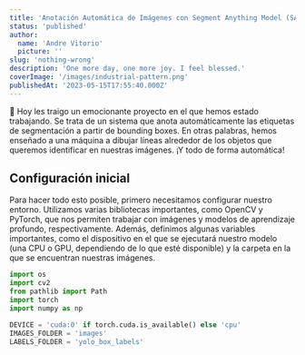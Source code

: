 ```yaml
---
title: 'Anotación Automática de Imágenes con Segment Anything Model (SAM)'
status: 'published'
author:
  name: 'Andre Vitorio'
  picture: ''
slug: 'nothing-wrong'
description: 'One more day, one more joy. I feel blessed.'
coverImage: '/images/industrial-pattern.png'
publishedAt: '2023-05-15T17:55:40.000Z'
---
```




👋 Hoy les traigo un emocionante proyecto en el que hemos estado trabajando. Se trata de un sistema que anota automáticamente las etiquetas de segmentación a partir de bounding boxes. En otras palabras, hemos enseñado a una máquina a dibujar líneas alrededor de los objetos que queremos identificar en nuestras imágenes. ¡Y todo de forma automática!

## **Configuración inicial**

Para hacer todo esto posible, primero necesitamos configurar nuestro entorno. Utilizamos varias bibliotecas importantes, como OpenCV y PyTorch, que nos permiten trabajar con imágenes y modelos de aprendizaje profundo, respectivamente. Además, definimos algunas variables importantes, como el dispositivo en el que se ejecutará nuestro modelo (una CPU o GPU, dependiendo de lo que esté disponible) y la carpeta en la que se encuentran nuestras imágenes.

```python
import os
import cv2
from pathlib import Path
import torch
import numpy as np

DEVICE = 'cuda:0' if torch.cuda.is_available() else 'cpu'
IMAGES_FOLDER = 'images'
LABELS_FOLDER = 'yolo_box_labels'
```



